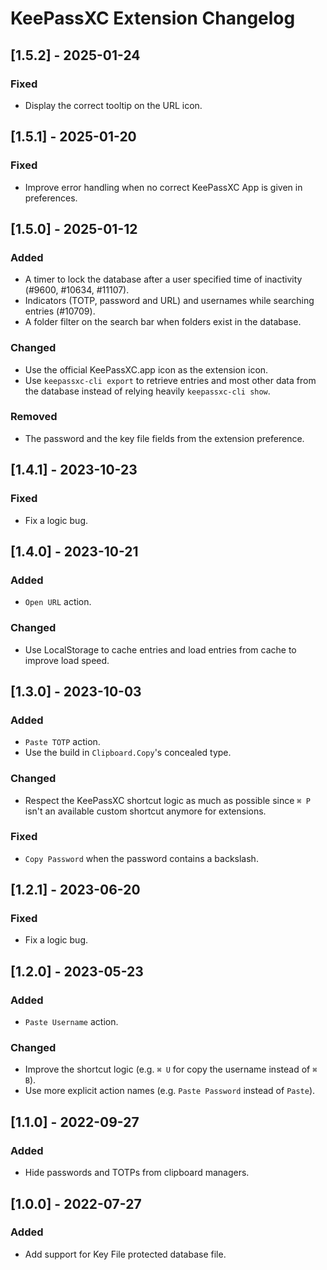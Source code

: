 # KeePassXC Extension Changelog

## [1.5.2] - 2025-01-24

### Fixed

- Display the correct tooltip on the URL icon.

## [1.5.1] - 2025-01-20

### Fixed

- Improve error handling when no correct KeePassXC App is given in preferences.

## [1.5.0] - 2025-01-12

### Added

- A timer to lock the database after a user specified time of inactivity (#9600, #10634, #11107).
- Indicators (TOTP, password and URL) and usernames while searching entries (#10709).
- A folder filter on the search bar when folders exist in the database.

### Changed

- Use the official KeePassXC.app icon as the extension icon.
- Use `keepassxc-cli export` to retrieve entries and most other data from the database instead of relying heavily `keepassxc-cli show`.

### Removed

- The password and the key file fields from the extension preference.

## [1.4.1] - 2023-10-23

### Fixed

- Fix a logic bug.

## [1.4.0] - 2023-10-21

### Added

- `Open URL` action.

### Changed

- Use LocalStorage to cache entries and load entries from cache to improve load speed.

## [1.3.0] - 2023-10-03

### Added

- `Paste TOTP` action.
- Use the build in `Clipboard.Copy`'s concealed type.

### Changed

- Respect the KeePassXC shortcut logic as much as possible since `⌘ P` isn't an available custom shortcut anymore for extensions.

### Fixed

- `Copy Password` when the password contains a backslash.

## [1.2.1] - 2023-06-20

### Fixed

- Fix a logic bug.

## [1.2.0] - 2023-05-23

### Added

- `Paste Username` action.

### Changed

- Improve the shortcut logic (e.g. `⌘ U` for copy the username instead of `⌘ B`).
- Use more explicit action names (e.g. `Paste Password` instead of `Paste`).

## [1.1.0] - 2022-09-27

### Added

- Hide passwords and TOTPs from clipboard managers.

## [1.0.0] - 2022-07-27

### Added

- Add support for Key File protected database file.
